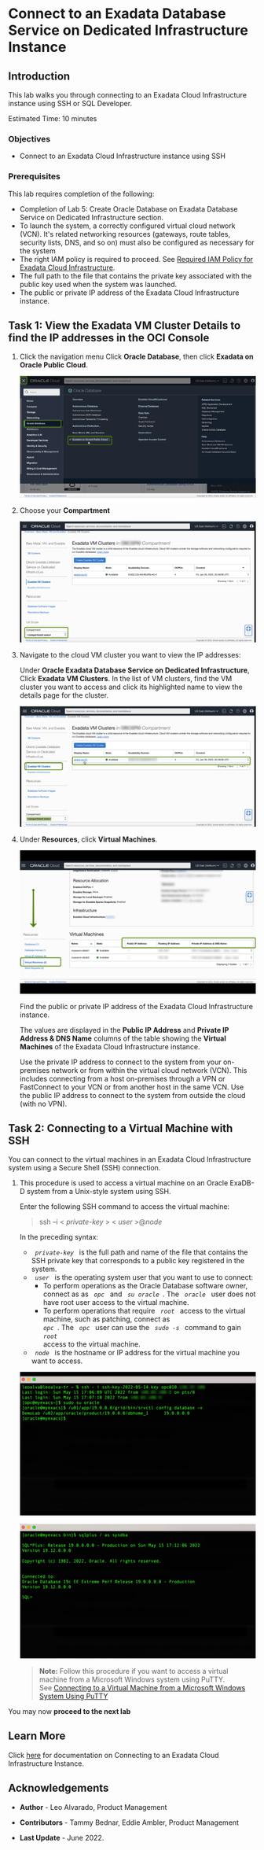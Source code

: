 


# Connect to an Exadata Database Service on Dedicated Infrastructure Instance


## Introduction

This lab walks you through connecting to an Exadata Cloud Infrastructure instance using SSH or SQL Developer.

Estimated Time: 10 minutes



### Objectives

-   Connect to an Exadata Cloud Infrastructure instance using SSH


### Prerequisites

This lab requires completion of the following:

* Completion of Lab 5: Create Oracle Database on Exadata Database Service on Dedicated Infrastructure section.
* To launch the system, a correctly configured virtual cloud network (VCN). It's related networking resources (gateways, route tables, security lists, DNS, and so on) must also be configured as necessary for the system
* The right IAM policy is required to proceed. See [Required IAM Policy for Exadata Cloud Infrastructure](https://docs.oracle.com/en-us/iaas/exadatacloud/exacs/preparing-for-ecc-deployment.html#GUID-EA03F7BC-7D8E-4177-AFF4-615F71C390CD).
* The full path to the file that contains the private key associated with the public key used when the system was launched.
* The public or private IP address of the Exadata Cloud Infrastructure instance.




## Task 1: View the Exadata VM Cluster Details to find the IP addresses in the OCI Console


1. Click the navigation menu Click **Oracle Database**, then click **Exadata on Oracle Public Cloud**.

    ![Exadata on Oracle Public Cloud Menu](./images/exadb-d-menu.png " ")

2. Choose your **Compartment**

    ![Choose your Compartment Page](./images/choose-compartment.png " ")


3. Navigate to the cloud VM cluster you want to view the IP addresses:

    Under **Oracle Exadata Database Service on Dedicated Infrastructure**, Click **Exadata VM Clusters**. In the list of VM clusters, find the VM cluster you want to access and click its highlighted name to view the details page for the cluster.

    ![Exadata VM Clusters Page](./images/exavmclusters.png " ")

4. Under **Resources**, click **Virtual Machines**.

    ![View Virtual Machines Page](./images/view-vmcluster.png " ")

    Find the public or private IP address of the Exadata Cloud Infrastructure instance.

    The values are displayed in the **Public IP Address** and **Private IP Address & DNS Name** columns of the table showing the **Virtual Machines** of the Exadata Cloud Infrastructure instance.

    Use the private IP address to connect to the system from your on-premises network or from within the virtual cloud network (VCN). This includes connecting from a host on-premises through a VPN or FastConnect to your VCN or from another host in the same VCN. Use the public IP address to connect to the system from outside the cloud (with no VPN).

## Task 2: Connecting to a Virtual Machine with SSH

You can connect to the virtual machines in an Exadata Cloud Infrastructure system using a Secure Shell (SSH) connection.

1. This procedure is used to access a virtual machine on an Oracle ExaDB-D system from a Unix-style system using SSH.

    Enter the following SSH command to access the virtual machine:     

    > ssh –i  < *private-key* > < *user* >@*node*



    In the preceding syntax:

    * *<code>  private-key  </code>* is the full path and name of the file that contains the SSH private key that corresponds to a public key registered in the system.
    * *<code>  user  </code>* is the operating system user that you want to use to connect:
         * To perform operations as the Oracle Database software owner, connect as as *<code>  opc  </code>* and *<code>  su oracle  </code>*. The *<code>  oracle  </code>* user does not have root user access to the virtual machine.
         * To perform operations that require *<code>  root  </code>* access to the virtual machine, such as patching, connect as *<code>  opc  </code>*. The *<code>  opc  </code>* user can use the *<code>  sudo -s  </code>* command to gain *<code>  root  </code>* access to the virtual machine.
    * *<code>  node  </code>* is the hostname or IP address for the virtual machine you want to access.

    ![connect via ssh screen](./images/connect-ssh.png " ")

    ![connect via sqlplus](./images/connect-sqlplus.png " ")


    > **Note:** Follow this procedure if you want to access a virtual machine from a Microsoft Windows system using PuTTY.  
    See [Connecting to a Virtual Machine from a Microsoft Windows System Using PuTTY](https://docs.oracle.com/en-us/iaas/exadatacloud/exacs/ecs-connecting-to-service-inst.html#GUID-8D940FEF-2705-4502-95EA-665906606F3C)


You may now **proceed to the next lab**

## Learn More


Click [here](https://docs.oracle.com/en-us/iaas/exadatacloud/exacs/ecs-connect-to-service-instance.html) for documentation on Connecting to an Exadata Cloud Infrastructure Instance.


## Acknowledgements

* **Author** - Leo Alvarado, Product Management

* **Contributors** - Tammy Bednar, Eddie Ambler, Product Management

* **Last Update** - June 2022.
